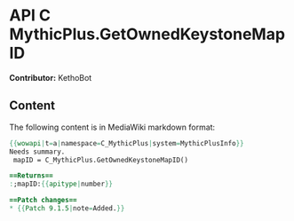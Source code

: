# API C MythicPlus.GetOwnedKeystoneMapID

**Contributor:** KethoBot

## Content

The following content is in MediaWiki markdown format:

```mediawiki
{{wowapi|t=a|namespace=C_MythicPlus|system=MythicPlusInfo}}
Needs summary.
 mapID = C_MythicPlus.GetOwnedKeystoneMapID()

==Returns==
:;mapID:{{apitype|number}}

==Patch changes==
* {{Patch 9.1.5|note=Added.}}
```